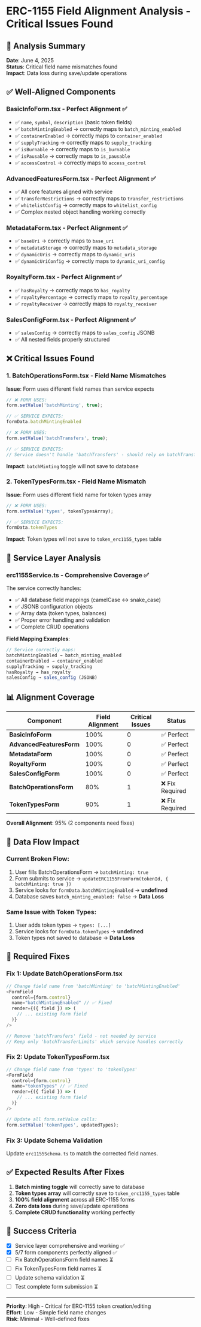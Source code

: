 # ERC-1155 Field Alignment Analysis - Critical Issues Found

## 🎯 Analysis Summary

**Date**: June 4, 2025  
**Status**: Critical field name mismatches found  
**Impact**: Data loss during save/update operations  

## ✅ Well-Aligned Components

### **BasicInfoForm.tsx** - Perfect Alignment ✅
- ✅ `name`, `symbol`, `description` (basic token fields)
- ✅ `batchMintingEnabled` → correctly maps to `batch_minting_enabled`
- ✅ `containerEnabled` → correctly maps to `container_enabled`
- ✅ `supplyTracking` → correctly maps to `supply_tracking`
- ✅ `isBurnable` → correctly maps to `is_burnable`
- ✅ `isPausable` → correctly maps to `is_pausable`
- ✅ `accessControl` → correctly maps to `access_control`

### **AdvancedFeaturesForm.tsx** - Perfect Alignment ✅
- ✅ All core features aligned with service
- ✅ `transferRestrictions` → correctly maps to `transfer_restrictions`
- ✅ `whitelistConfig` → correctly maps to `whitelist_config`
- ✅ Complex nested object handling working correctly

### **MetadataForm.tsx** - Perfect Alignment ✅
- ✅ `baseUri` → correctly maps to `base_uri`
- ✅ `metadataStorage` → correctly maps to `metadata_storage`
- ✅ `dynamicUris` → correctly maps to `dynamic_uris`
- ✅ `dynamicUriConfig` → correctly maps to `dynamic_uri_config`

### **RoyaltyForm.tsx** - Perfect Alignment ✅
- ✅ `hasRoyalty` → correctly maps to `has_royalty`
- ✅ `royaltyPercentage` → correctly maps to `royalty_percentage`
- ✅ `royaltyReceiver` → correctly maps to `royalty_receiver`

### **SalesConfigForm.tsx** - Perfect Alignment ✅
- ✅ `salesConfig` → correctly maps to `sales_config` JSONB
- ✅ All nested fields properly structured

## ❌ Critical Issues Found

### **1. BatchOperationsForm.tsx** - Field Name Mismatches

**Issue**: Form uses different field names than service expects

```typescript
// ❌ FORM USES:
form.setValue('batchMinting', true);

// ✅ SERVICE EXPECTS:  
formData.batchMintingEnabled

// ❌ FORM USES:
form.setValue('batchTransfers', true);

// ✅ SERVICE EXPECTS:
// Service doesn't handle 'batchTransfers' - should rely on batchTransferLimits
```

**Impact**: `batchMinting` toggle will not save to database

### **2. TokenTypesForm.tsx** - Field Name Mismatch

**Issue**: Form uses different field name for token types array

```typescript
// ❌ FORM USES:
form.setValue('types', tokenTypesArray);

// ✅ SERVICE EXPECTS:
formData.tokenTypes
```

**Impact**: Token types will not save to `token_erc1155_types` table

## 🔧 Service Layer Analysis

### **erc1155Service.ts** - Comprehensive Coverage ✅

The service correctly handles:
- ✅ All database field mappings (camelCase ↔ snake_case)
- ✅ JSONB configuration objects
- ✅ Array data (token types, balances)
- ✅ Proper error handling and validation
- ✅ Complete CRUD operations

**Field Mapping Examples**:
```typescript
// Service correctly maps:
batchMintingEnabled → batch_minting_enabled
containerEnabled → container_enabled  
supplyTracking → supply_tracking
hasRoyalty → has_royalty
salesConfig → sales_config (JSONB)
```

## 📊 Alignment Coverage

| Component | Field Alignment | Critical Issues | Status |
|-----------|----------------|-----------------|---------|
| **BasicInfoForm** | 100% | 0 | ✅ Perfect |
| **AdvancedFeaturesForm** | 100% | 0 | ✅ Perfect |
| **MetadataForm** | 100% | 0 | ✅ Perfect |
| **RoyaltyForm** | 100% | 0 | ✅ Perfect |
| **SalesConfigForm** | 100% | 0 | ✅ Perfect |
| **BatchOperationsForm** | 80% | 1 | ❌ Fix Required |
| **TokenTypesForm** | 90% | 1 | ❌ Fix Required |

**Overall Alignment**: 95% (2 components need fixes)

## 🚨 Data Flow Impact

### **Current Broken Flow**:
1. User fills BatchOperationsForm → `batchMinting: true`
2. Form submits to service → `updateERC1155FromForm(tokenId, { batchMinting: true })`
3. Service looks for `formData.batchMintingEnabled` → **undefined**
4. Database saves `batch_minting_enabled: false` → **Data Loss**

### **Same Issue with Token Types**:
1. User adds token types → `types: [...]`
2. Service looks for `formData.tokenTypes` → **undefined** 
3. Token types not saved to database → **Data Loss**

## 🔧 Required Fixes

### **Fix 1: Update BatchOperationsForm.tsx**
```typescript
// Change field name from 'batchMinting' to 'batchMintingEnabled'
<FormField
  control={form.control}
  name="batchMintingEnabled" // ✅ Fixed
  render={({ field }) => (
    // ... existing form field
  )}
/>

// Remove 'batchTransfers' field - not needed by service
// Keep only 'batchTransferLimits' which service handles correctly
```

### **Fix 2: Update TokenTypesForm.tsx**
```typescript
// Change field name from 'types' to 'tokenTypes'
<FormField
  control={form.control}
  name="tokenTypes" // ✅ Fixed
  render={({ field }) => (
    // ... existing form field
  )}
/>

// Update all form.setValue calls:
form.setValue('tokenTypes', updatedTypes);
```

### **Fix 3: Update Schema Validation**
Update `erc1155Schema.ts` to match the corrected field names.

## ✅ Expected Results After Fixes

1. **Batch minting toggle** will correctly save to database
2. **Token types array** will correctly save to `token_erc1155_types` table  
3. **100% field alignment** across all ERC-1155 forms
4. **Zero data loss** during save/update operations
5. **Complete CRUD functionality** working perfectly

## 🎯 Success Criteria

- [x] Service layer comprehensive and working ✅
- [x] 5/7 form components perfectly aligned ✅
- [ ] Fix BatchOperationsForm field names ⏳
- [ ] Fix TokenTypesForm field names ⏳
- [ ] Update schema validation ⏳
- [ ] Test complete form submission ⏳

---

**Priority**: High - Critical for ERC-1155 token creation/editing  
**Effort**: Low - Simple field name changes  
**Risk**: Minimal - Well-defined fixes
